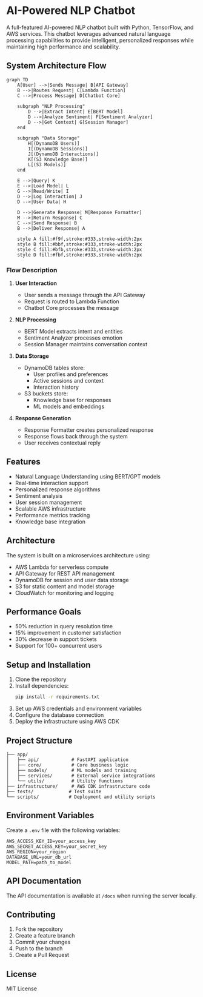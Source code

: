 # AI-Powered NLP Chatbot

A full-featured AI-powered NLP chatbot built with Python, TensorFlow, and AWS services. This chatbot leverages advanced natural language processing capabilities to provide intelligent, personalized responses while maintaining high performance and scalability.

## System Architecture Flow

```mermaid
graph TD
    A[User] -->|Sends Message| B[API Gateway]
    B -->|Routes Request| C[Lambda Function]
    C -->|Process Message| D[Chatbot Core]
    
    subgraph "NLP Processing"
        D -->|Extract Intent| E[BERT Model]
        D -->|Analyze Sentiment| F[Sentiment Analyzer]
        D -->|Get Context| G[Session Manager]
    end
    
    subgraph "Data Storage"
        H[(DynamoDB Users)]
        I[(DynamoDB Sessions)]
        J[(DynamoDB Interactions)]
        K[(S3 Knowledge Base)]
        L[(S3 Models)]
    end
    
    E -->|Query| K
    E -->|Load Model| L
    G -->|Read/Write| I
    D -->|Log Interaction| J
    D -->|User Data| H
    
    D -->|Generate Response| M[Response Formatter]
    M -->|Return Response| C
    C -->|Send Response| B
    B -->|Deliver Response| A

    style A fill:#f9f,stroke:#333,stroke-width:2px
    style B fill:#bbf,stroke:#333,stroke-width:2px
    style C fill:#bfb,stroke:#333,stroke-width:2px
    style D fill:#fbf,stroke:#333,stroke-width:2px
```

### Flow Description

1. **User Interaction**
   - User sends a message through the API Gateway
   - Request is routed to Lambda Function
   - Chatbot Core processes the message

2. **NLP Processing**
   - BERT Model extracts intent and entities
   - Sentiment Analyzer processes emotion
   - Session Manager maintains conversation context

3. **Data Storage**
   - DynamoDB tables store:
     - User profiles and preferences
     - Active sessions and context
     - Interaction history
   - S3 buckets store:
     - Knowledge base for responses
     - ML models and embeddings

4. **Response Generation**
   - Response Formatter creates personalized response
   - Response flows back through the system
   - User receives contextual reply

## Features

- Natural Language Understanding using BERT/GPT models
- Real-time interaction support
- Personalized response algorithms
- Sentiment analysis
- User session management
- Scalable AWS infrastructure
- Performance metrics tracking
- Knowledge base integration

## Architecture

The system is built on a microservices architecture using:
- AWS Lambda for serverless compute
- API Gateway for REST API management
- DynamoDB for session and user data storage
- S3 for static content and model storage
- CloudWatch for monitoring and logging

## Performance Goals

- 50% reduction in query resolution time
- 15% improvement in customer satisfaction
- 30% decrease in support tickets
- Support for 100+ concurrent users

## Setup and Installation

1. Clone the repository
2. Install dependencies:
   ```bash
   pip install -r requirements.txt
   ```
3. Set up AWS credentials and environment variables
4. Configure the database connection
5. Deploy the infrastructure using AWS CDK

## Project Structure

```
├── app/
│   ├── api/            # FastAPI application
│   ├── core/           # Core business logic
│   ├── models/         # ML models and training
│   ├── services/       # External service integrations
│   └── utils/          # Utility functions
├── infrastructure/     # AWS CDK infrastructure code
├── tests/             # Test suite
└── scripts/           # Deployment and utility scripts
```

## Environment Variables

Create a `.env` file with the following variables:
```
AWS_ACCESS_KEY_ID=your_access_key
AWS_SECRET_ACCESS_KEY=your_secret_key
AWS_REGION=your_region
DATABASE_URL=your_db_url
MODEL_PATH=path_to_model
```

## API Documentation

The API documentation is available at `/docs` when running the server locally.

## Contributing

1. Fork the repository
2. Create a feature branch
3. Commit your changes
4. Push to the branch
5. Create a Pull Request

## License

MIT License 